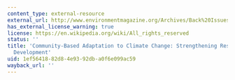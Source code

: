 ```yaml
---
content_type: external-resource
external_url: http://www.environmentmagazine.org/Archives/Back%20Issues/July-August%202009/Ayers-Forsyth-abstract.html
has_external_license_warning: true
license: https://en.wikipedia.org/wiki/All_rights_reserved
status: ''
title: 'Community-Based Adaptation to Climate Change: Strengthening Resilience through
  Development'
uid: 1ef56418-82d8-4e93-92db-a0f6e099ac59
wayback_url: ''
---
```

